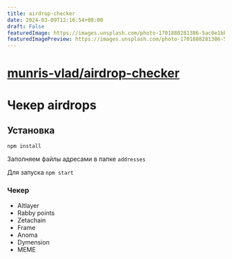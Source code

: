 ```yaml
---
title: airdrop-checker
date: 2024-03-09T12:16:54+08:00
draft: False
featuredImage: https://images.unsplash.com/photo-1701888281386-5ac0e1bb1ef4?ixid=M3w0NjAwMjJ8MHwxfHJhbmRvbXx8fHx8fHx8fDE3MDk5NTc2MzV8&ixlib=rb-4.0.3
featuredImagePreview: https://images.unsplash.com/photo-1701888281386-5ac0e1bb1ef4?ixid=M3w0NjAwMjJ8MHwxfHJhbmRvbXx8fHx8fHx8fDE3MDk5NTc2MzV8&ixlib=rb-4.0.3
---
```


# [munris-vlad/airdrop-checker](https://github.com/munris-vlad/airdrop-checker)

# Чекер airdrops

## Установка
`npm install` 

Заполняем файлы адресами в папке `addresses`

Для запуска `npm start`

### Чекер

* Altlayer
* Rabby points
* Zetachain
* Frame
* Anoma
* Dymension
* MEME
